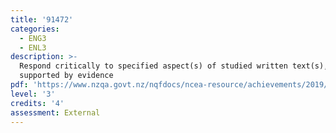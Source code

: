 ```yaml
---
title: '91472'
categories:
  - ENG3
  - ENL3
description: >-
  Respond critically to specified aspect(s) of studied written text(s),
  supported by evidence
pdf: 'https://www.nzqa.govt.nz/nqfdocs/ncea-resource/achievements/2019/as91472.pdf'
level: '3'
credits: '4'
assessment: External
---
```


